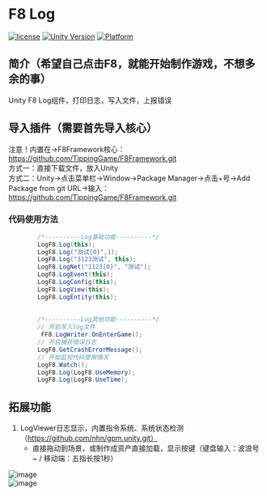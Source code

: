 # F8 Log

[![license](http://img.shields.io/badge/license-MIT-green.svg)](https://opensource.org/licenses/MIT) 
[![Unity Version](https://img.shields.io/badge/unity-2021|2022|2023|6000-blue)](https://unity.com) 
[![Platform](https://img.shields.io/badge/platform-Win%20%7C%20Android%20%7C%20iOS%20%7C%20Mac%20%7C%20Linux%20%7C%20WebGL-orange)]() 

## 简介（希望自己点击F8，就能开始制作游戏，不想多余的事）
Unity F8 Log组件，打印日志，写入文件，上报错误

## 导入插件（需要首先导入核心）
注意！内置在->F8Framework核心：https://github.com/TippingGame/F8Framework.git  
方式一：直接下载文件，放入Unity  
方式二：Unity->点击菜单栏->Window->Package Manager->点击+号->Add Package from git URL->输入：https://github.com/TippingGame/F8Framework.git  

### 代码使用方法
```C#
        /*----------Log基础功能----------*/
        LogF8.Log(this);
        LogF8.Log("测试{0}",1);
        LogF8.Log("3123测试", this);
        LogF8.LogNet("1123{0}", "测试");
        LogF8.LogEvent(this);
        LogF8.LogConfig(this);
        LogF8.LogView(this);
        LogF8.LogEntity(this);
        
        
        /*----------Log其他功能----------*/
        // 开启写入log文件
         FF8.LogWriter.OnEnterGame();
        // 开启捕获错误日志
        LogF8.GetCrashErrorMessage();
        // 开始监视代码使用情况
        LogF8.Watch();
        LogF8.Log(LogF8.UseMemory);
        LogF8.Log(LogF8.UseTime);
```

## 拓展功能
1. LogViewer日志显示，内置指令系统、系统状态检测（https://github.com/nhn/gpm.unity.git）  
   * 直接拖动到场景，或制作成资产直接加载，显示按键（键盘输入：波浪号~ / 移动端：五指长按1秒）  

![image](https://tippinggame-1257018413.cos.ap-guangzhou.myqcloud.com/TippingGame/Log/ui_20240302152501.png)  
![image](https://tippinggame-1257018413.cos.ap-guangzhou.myqcloud.com/TippingGame/Log/ui_20240302152840.png)  
